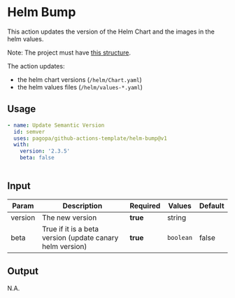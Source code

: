 # Helm Bump

This action updates the version of the Helm Chart and the images in the helm values.

Note: The project must have [this structure](https://github.com/pagopa/template-java-spring-microservice).

The action updates:

- the helm chart versions (`/helm/Chart.yaml`)
- the helm values files (`/helm/values-*.yaml`)

## Usage

``` yaml
- name: Update Semantic Version
  id: semver
  uses: pagopa/github-actions-template/helm-bump@v1
  with:
    version: '2.3.5'
    beta: false
      
```

## Input

| Param   | Description                                               | Required | Values    | Default |
|---------|-----------------------------------------------------------|----------|-----------|---------|
| version | The new version                                           | **true** | string    |         |
| beta    | True if it is a beta version (update canary helm version) | **true** | `boolean` | false   |

## Output

N.A.
